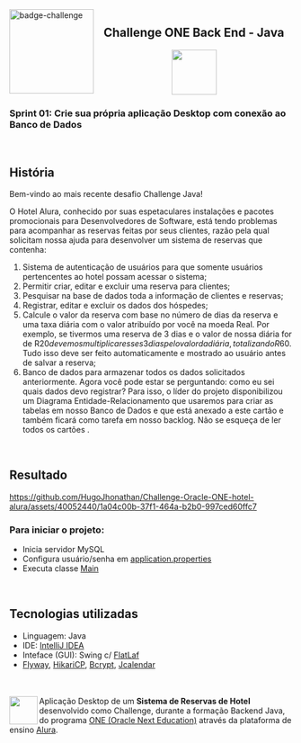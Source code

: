 <img align=left src="https://i.imgur.com/I1KcMmp.png" height=150 alt="badge-challenge">

<h2 align=center>Challenge ONE Back End - Java</h2>

<div align=center>

<img height="80" margin="10" src="https://i.imgur.com/9Gq6RS0.png">
</div>

### Sprint 01: Crie sua própria aplicação Desktop com conexão ao Banco de Dados

<br> 

## História

Bem-vindo ao mais recente desafio Challenge Java!

O Hotel Alura, conhecido por suas espetaculares instalações e pacotes promocionais para Desenvolvedores de Software, está tendo problemas para acompanhar as reservas feitas por seus clientes, razão pela qual solicitam nossa ajuda para desenvolver um sistema de reservas que contenha:

1. Sistema de autenticação de usuários para que somente usuários pertencentes ao hotel possam acessar o sistema;
2. Permitir criar, editar e excluir uma reserva para clientes;
3. Pesquisar na base de dados toda a informação de clientes e reservas;
4. Registrar, editar e excluir os dados dos hóspedes;
5. Calcule o valor da reserva com base no número de dias da reserva e uma taxa diária com o valor atribuído por você na moeda Real. Por exemplo, se tivermos uma reserva de 3 dias e o valor de nossa diária for de R$20 devemos multiplicar esses 3 dias pelo valor da diária, totalizando R$60. Tudo isso deve ser feito automaticamente e mostrado ao usuário antes de salvar a reserva;
6. Banco de dados para armazenar todos os dados solicitados anteriormente.
Agora você pode estar se perguntando: como eu sei quais dados devo registrar? Para isso, o líder do projeto disponibilizou um Diagrama Entidade-Relacionamento que usaremos para criar as tabelas em nosso Banco de Dados e que está anexado a este cartão e também ficará como tarefa em nosso backlog. Não se esqueça de ler todos os cartões .

<br>

## Resultado

https://github.com/HugoJhonathan/Challenge-Oracle-ONE-hotel-alura/assets/40052440/1a04c00b-37f1-464a-b2b0-997ced60ffc7

### Para iniciar o projeto:

- Inicia servidor MySQL
- Configura usuário/senha em <a href="https://github.com/HugoJhonathan/Challenge-Oracle-ONE-hotel-alura/blob/main/src/main/resources/application.properties">application.properties</a>
- Executa classe <a href="https://github.com/HugoJhonathan/Challenge-Oracle-ONE-hotel-alura/blob/main/src/main/java/Main.java">Main</a>

<br>

## Tecnologias utilizadas

- Linguagem: Java
- IDE: <a href="https://www.jetbrains.com/idea/">IntelliJ IDEA</a>
- Inteface (GUI): Swing c/ <a href="https://www.formdev.com/flatlaf/">FlatLaf</a>
- <a href="https://flywaydb.org/">Flyway</a>, <a href="https://github.com/brettwooldridge/HikariCP">HikariCP</a>, <a href="https://github.com/jeremyh/jBCrypt">Bcrypt</a>, <a href="https://github.com/toedter/jcalendar">Jcalendar</a>

<br><br>
[<img align="left" height="50" margin="10" src="https://i.imgur.com/RYYUpCK.png">](https://www.oracle.com/br/education/oracle-next-education/)
Aplicação Desktop de um **Sistema de Reservas de Hotel** desenvolvido como Challenge, durante a formação Backend Java, do
programa <a href="https://www.oracle.com/br/education/oracle-next-education/">ONE (Oracle Next Education)</a> através da
plataforma de ensino <a href="https://www.alura.com.br/">Alura</a>.
